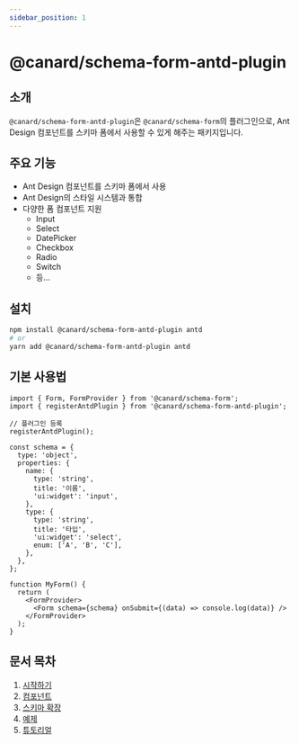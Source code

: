 ```yaml
---
sidebar_position: 1
---
```


# @canard/schema-form-antd-plugin

## 소개

`@canard/schema-form-antd-plugin`은 `@canard/schema-form`의 플러그인으로, Ant Design 컴포넌트를 스키마 폼에서 사용할 수 있게 해주는 패키지입니다.

## 주요 기능

- Ant Design 컴포넌트를 스키마 폼에서 사용
- Ant Design의 스타일 시스템과 통합
- 다양한 폼 컴포넌트 지원
  - Input
  - Select
  - DatePicker
  - Checkbox
  - Radio
  - Switch
  - 등...

## 설치

```bash
npm install @canard/schema-form-antd-plugin antd
# or
yarn add @canard/schema-form-antd-plugin antd
```

## 기본 사용법

```tsx
import { Form, FormProvider } from '@canard/schema-form';
import { registerAntdPlugin } from '@canard/schema-form-antd-plugin';

// 플러그인 등록
registerAntdPlugin();

const schema = {
  type: 'object',
  properties: {
    name: {
      type: 'string',
      title: '이름',
      'ui:widget': 'input',
    },
    type: {
      type: 'string',
      title: '타입',
      'ui:widget': 'select',
      enum: ['A', 'B', 'C'],
    },
  },
};

function MyForm() {
  return (
    <FormProvider>
      <Form schema={schema} onSubmit={(data) => console.log(data)} />
    </FormProvider>
  );
}
```

## 문서 목차

1. [시작하기](./getting-started.md)
2. [컴포넌트](./components.md)
3. [스키마 확장](./schema-extensions.md)
4. [예제](./examples.md)
5. [튜토리얼](./tutorials.md)

